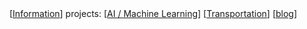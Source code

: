 <div class="navbar">
 [<a href="/">Information</a>]
  <a>projects:</a>
  [<a href="/posts/nyc_311/">AI / Machine Learning</a>]
  [<a href="/posts/moped_detector/">Transportation</a>]
  [<a href="/blog/">blog</a>]
  
</div>
